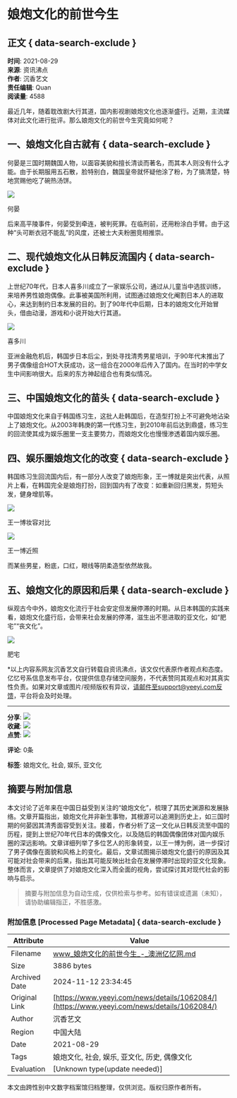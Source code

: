 # 娘炮文化的前世今生

## 正文 { data-search-exclude }


**时间**: 2021-08-29  
**来源**: 资讯沸点  
**作者**: 沉香艺文  
**责任编辑**: Quan  
**阅读量**: 4588  

最近几年，随着耽改剧大行其道，国内影视剧娘炮文化也逐渐盛行。近期，主流媒体对此文化进行批评。那么娘炮文化的前世今生究竟如何呢？

## 一、娘炮文化自古就有 { data-search-exclude }

何晏是三国时期魏国人物，以面容美貌和擅长清谈而著名，而其本人则没有什么才能。由于长期服用五石散，脸特别白，魏国皇帝就怀疑他涂了粉，为了搞清楚，特地赏赐他吃了碗热汤饼。

![](https://assets.zhayieye.com/news/data/article/2021_08_30/6828000cdabea497773aa99c4e27a9f0.jpg?x-oss-process=image/resize,w_650,m_lfit)

何晏

后来高平陵事件，何晏受到牵连，被判死罪。在临刑前，还用粉涂白手臂。由于这种“头可断衣冠不能乱”的风度，还被士大夫粉圈竞相推崇。

## 二、现代娘炮文化从日韩反流国内 { data-search-exclude }

上世纪70年代，日本人喜多川成立了一家娱乐公司，通过从儿童当中选拔训练，来培养男性娘炮偶像。此事被美国所利用，试图通过娘炮文化阉割日本人的进取心，来达到制约日本发展的目的。到了90年代中后期，日本的娘炮文化开始冒头，借由动漫，游戏和小说开始大行其道。

![](https://assets.zhayieye.com/news/data/article/2021_08_30/9ce27c6aaa03356878e771a3b7359269.jpg?x-oss-process=image/resize,w_650,m_lfit)

喜多川

亚洲金融危机后，韩国步日本后尘，到处寻找清秀男星培训，于90年代末推出了男子偶像组合HOT大获成功，这一组合在2000年后传入了国内。在当时的中学女生中间影响很大。后来的东方神起组合也有类似情况。

## 三、中国娘炮文化的苗头 { data-search-exclude }

中国娘炮文化来自于韩国练习生，这批人赴韩国后，在造型打扮上不可避免地沾染上了娘炮文化。从2003年韩庚的第一代练习生，到2010年前后达到鼎盛，练习生的回流使其成为娱乐圈里一支主要势力，而娘炮文化也慢慢渗透着国内娱乐圈。

## 四、娱乐圈娘炮文化的改变 { data-search-exclude }

韩国练习生回流国内后，有一部分人改变了娘炮形象，王一博就是突出代表，从照片上看，在韩国完全是娘炮打扮，回到国内有了改变：如重新回归黑发，剪短头发，健身增肌等。

![](https://assets.zhayieye.com/news/data/article/2021_08_30/6a092811adbe1e2fbaebb47f64ce234b.jpg?x-oss-process=image/resize,w_650,m_lfit)

王一博妆容对比

![](https://assets.zhayieye.com/news/data/article/2021_08_30/cb25e49bdafc597db6576a8367bad06a.jpg?x-oss-process=image/resize,w_650,m_lfit)

王一博近照

而某些男星，粉底，口红，眼线等阴柔造型依然故我。

## 五、娘炮文化的原因和后果 { data-search-exclude }

纵观古今中外，娘炮文化流行于社会安定但发展停滞的时期。从日本韩国的实践来看，娘炮文化盛行后，会带来社会发展的停滞，滋生出不思进取的亚文化，如“肥宅”“丧文化”。

![](https://assets.zhayieye.com/news/data/article/2021_08_30/4bf26b3ba623824be5fb8c22330a420d.jpg?x-oss-process=image/resize,w_650,m_lfit)

肥宅

\*以上内容系网友沉香艺文自行转载自资讯沸点，该文仅代表原作者观点和态度。亿忆号系信息发布平台，仅提供信息存储空间服务，不代表赞同其观点和对其真实性负责。如果对文章或图片/视频版权有异议，请邮件至support@yeeyi.com反馈，平台将会及时处理。

---

**分享**: ![](https://www.yeeyi.com/ads/img/share_wechat.png)  
**收藏**: ![](https://www.yeeyi.com/ads/img/collection.png)  
**点赞**: ![](https://www.yeeyi.com/ads/img/like.png)

**评论**: 0条

**标签**: 娘炮文化, 社会, 娱乐, 亚文化
<!-- tcd_original_link https://www.yeeyi.com/news/details/1062084/ -->
## 摘要与附加信息

<!-- tcd_abstract -->
本文讨论了近年来在中国日益受到关注的“娘炮文化”，梳理了其历史渊源和发展脉络。文章开篇指出，娘炮文化并非新生事物，其根源可以追溯到历史上，如三国时期的何晏因其清秀面容受到关注。接着，作者分析了这一文化从日韩反流至中国的历程，提到上世纪70年代日本的偶像文化，以及随后的韩国偶像团体对国内娱乐圈的深远影响。文章详细列举了多位艺人的形象转变，以王一博为例，进一步探讨了男子偶像在面貌和风格上的变化。最后，文章试图揭示娘炮文化盛行的原因及其可能对社会带来的后果，指出其可能反映出社会在发展停滞时出现的亚文化现象。整体而言，文章提供了对娘炮文化深入而全面的视角，尝试探讨其对现代社会的影响与启示。
<!-- tcd_abstract_end -->

> 摘要与附加信息为自动生成，仅供检索与参考。如有错误或遗漏（未知），请协助编辑指正，不胜感激。

### 附加信息 [Processed Page Metadata] { data-search-exclude }

| Attribute       | Value                                  |
|-----------------|----------------------------------------|
| Filename        | www_娘炮文化的前世今生_-_澳洲亿忆网.md                             |
| Size            | 3886 bytes                           |
| Archived Date   | 2024-11-12 23:34:45                             |
| Original Link   | [https://www.yeeyi.com/news/details/1062084/](https://www.yeeyi.com/news/details/1062084/)                       |
| Author          | 沉香艺文                               |
| Region          | 中国大陆                               |
| Date            | 2021-08-29                                 |
| Tags            | 娘炮文化, 社会, 娱乐, 亚文化, 历史, 偶像文化                                 |
| Evaluation            | [Unknown type(update needed)]                                 |
<!-- tcd_table_end -->

本文由跨性别中文数字档案馆归档整理，仅供浏览。版权归原作者所有。
